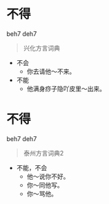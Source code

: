 # 不得
beh7 deh7
> 兴化方言词典
- 不会
  - 你去请他～不来。
- 不能
  - 他满身痧子隐吖皮里～出来。

# 不得
beh7 deh7
> 泰州方言词典2
- 不能，不会
  - 他～说你不好。
  - 你～同他写。
  - 你～骂他。
